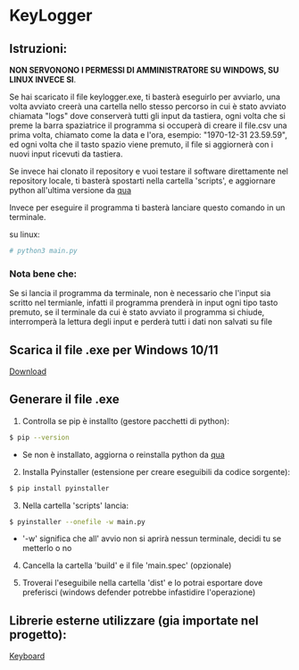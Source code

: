 # KeyLogger

## Istruzioni:

**NON SERVONONO I PERMESSI DI AMMINISTRATORE SU WINDOWS, SU LINUX INVECE SI**.

Se hai scaricato il file keylogger.exe, ti basterà eseguirlo per avviarlo, una volta avviato creerà una cartella nello stesso percorso in cui è stato avviato chiamata "logs" dove conserverà tutti gli input da tastiera, ogni volta che si preme la barra spaziatrice il programma si occuperà di creare il file.csv una prima volta, chiamato come la data e l'ora, esempio: "1970-12-31 23.59.59", ed ogni volta che il tasto spazio viene premuto, il file si aggiornerà con i nuovi input ricevuti da tastiera.

Se invece hai clonato il repository e vuoi testare il software direttamente nel repository locale, ti basterà spostarti nella cartella 'scripts', e aggiornare python all'ultima versione da [qua](https://www.python.org/downloads/ 'Python download page') 

Invece per eseguire il programma ti basterà lanciare questo comando in un terminale.

su linux:
```sh
# python3 main.py
```

### Nota bene che:
Se si lancia il programma da terminale, non è necessario che l'input sia scritto nel termianle, infatti il programma prenderà in input ogni tipo tasto premuto, se il terminale da cui è stato avviato il programma si chiude, interromperà la lettura degli input e perderà tutti i dati non salvati su file



## Scarica il file .exe per Windows 10/11

[Download](https://github.com/bruhpate/keylogger-python/raw/main/keylogger.exe 'Download the exe')

## Generare il file .exe
1. Controlla se pip è installto (gestore pacchetti di python):
```sh
$ pip --version
```
* Se non è installato, aggiorna o reinstalla python da [qua](https://www.python.org/downloads/ 'Python download page') 

2. Installa Pyinstaller (estensione per creare eseguibili da codice sorgente):
```sh
$ pip install pyinstaller
```
3. Nella cartella 'scripts' lancia:
```sh
$ pyinstaller --onefile -w main.py
```
 * '-w' significa che all' avvio non si aprirà nessun terminale, decidi tu se metterlo o no

4. Cancella la cartella 'build' e il file 'main.spec' (opzionale)

5. Troverai l'eseguibile  nella cartella 'dist' e lo potrai esportare dove preferisci (windows defender potrebbe infastidire l'operazione)


## Librerie esterne utilizzare (gia importate nel progetto):

[Keyboard](https://github.com/boppreh/keyboard 'Keyboard')


